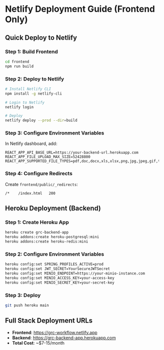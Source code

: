 # Netlify Deployment Guide (Frontend Only)

## Quick Deploy to Netlify

### Step 1: Build Frontend
```bash
cd frontend
npm run build
```

### Step 2: Deploy to Netlify
```bash
# Install Netlify CLI
npm install -g netlify-cli

# Login to Netlify
netlify login

# Deploy
netlify deploy --prod --dir=build
```

### Step 3: Configure Environment Variables
In Netlify dashboard, add:
```
REACT_APP_API_BASE_URL=https://your-backend-url.herokuapp.com
REACT_APP_FILE_UPLOAD_MAX_SIZE=52428800
REACT_APP_SUPPORTED_FILE_TYPES=pdf,doc,docx,xls,xlsx,png,jpg,jpeg,gif,txt,csv
```

### Step 4: Configure Redirects
Create `frontend/public/_redirects`:
```
/*    /index.html   200
```

## Heroku Deployment (Backend)

### Step 1: Create Heroku App
```bash
heroku create grc-backend-app
heroku addons:create heroku-postgresql:mini
heroku addons:create heroku-redis:mini
```

### Step 2: Configure Environment Variables
```bash
heroku config:set SPRING_PROFILES_ACTIVE=prod
heroku config:set JWT_SECRET=YourSecureJWTSecret
heroku config:set MINIO_ENDPOINT=https://your-minio-instance.com
heroku config:set MINIO_ACCESS_KEY=your-access-key
heroku config:set MINIO_SECRET_KEY=your-secret-key
```

### Step 3: Deploy
```bash
git push heroku main
```

## Full Stack Deployment URLs
- **Frontend**: https://grc-workflow.netlify.app
- **Backend**: https://grc-backend-app.herokuapp.com
- **Total Cost**: ~$7-15/month
